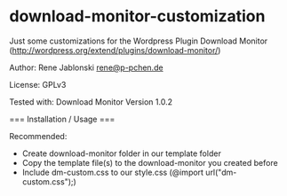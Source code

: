 download-monitor-customization
==============================

Just some customizations for the Wordpress Plugin Download Monitor (http://wordpress.org/extend/plugins/download-monitor/)

Author: Rene Jablonski <rene@p-pchen.de>

License: GPLv3

Tested with: Download Monitor Version 1.0.2

=== Installation / Usage ===

Recommended: 

- Create download-monitor folder in our template folder
- Copy the template file(s) to the download-monitor you created before
- Include dm-custom.css to our style.css (@import url("dm-custom.css");)

